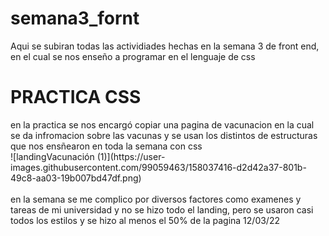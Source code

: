 # semana3_fornt
Aqui se subiran todas las actividiades hechas en la semana 3 de front end, en el cual se nos enseño a programar en el lenguaje de css

<h1> PRACTICA CSS </h1>
en la practica se nos encargó copiar una pagina de vacunacion en la cual se da infromacion sobre las vacunas y se usan los distintos de estructuras que nos ensñearon en toda la semana con css <br>
![landingVacunación (1)](https://user-images.githubusercontent.com/99059463/158037416-d2d42a37-801b-49c8-aa03-19b007bd47df.png)
<br>
<br>
en la semana se me complico por diversos factores como examenes y tareas de mi universidad y no se hizo todo el landing, pero se usaron casi todos los estilos y se hizo al menos el 50% de la pagina 12/03/22
